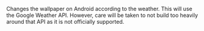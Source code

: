 Changes the wallpaper on Android according to the weather. This will use the Google Weather API. However, care will be taken to not build too heavily around that API as it is not officially supported.